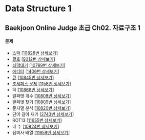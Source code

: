 Data Structure 1
================

Baekjoon Online Judge 초급 Ch02. 자료구조 1
----------------------------------------

#### 문제

* [스택](./Stack) [[10828번 상세보기](https://www.acmicpc.net/problem/10828)]
* [괄호](./Parenthesis) [[9012번 상세보기](https://www.acmicpc.net/problem/9012)]
* [쇠막대기](./Metal_Rod) [[10799번 상세보기](https://www.acmicpc.net/problem/10799)]
* [에디터](./Editor) [[1406번 상세보기](https://www.acmicpc.net/problem/1406)]
* [큐](./Queue) [[10845번 상세보기](https://www.acmicpc.net/problem/10845)]
* [조세퍼스 문제](./Josephus) [[1158번 상세보기](https://www.acmicpc.net/problem/1158)]
* 덱 [[10866번 상세보기](https://www.acmicpc.net/problem/10866)]
* 알파벳 개수 [[10808번 상세보기](https://www.acmicpc.net/problem/10808)]
* 알파벳 찾기 [[10809번 상세보기](https://www.acmicpc.net/problem/10809)]
* 문자열 분석 [[10820번 상세보기](https://www.acmicpc.net/problem/10820)]
* 단어 길이 재기 [[2743번 상세보기](https://www.acmicpc.net/problem/2743)]
* ROT13 [[11655번 상세보기](https://www.acmicpc.net/problem/11655)]
* 네 수 [[10824번 상세보기](https://www.acmicpc.net/problem/10824)]
* 접미사 배열 [[11656번 상세보기](https://www.acmicpc.net/problem/11656)]